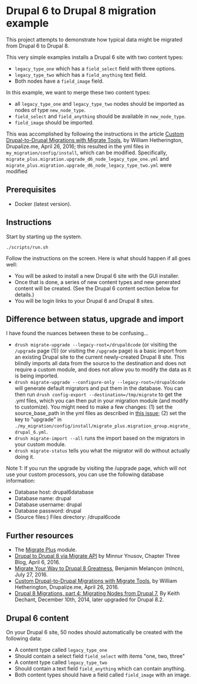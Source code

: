 Drupal 6 to Drupal 8 migration example
=====

This project attempts to demonstrate how typical data might be migrated from
Drupal 6 to Drupal 8.

This very simple examples installs a Drupal 6 site with two content types:

 * `legacy_type_one` which has a `field_select` field with three options.
 * `legacy_type_two` which has a `field_anything` text field.
 * Both nodes have a `field_image` field.

In this example, we want to merge these two content types:

 * all `legacy_type_one` and `legacy_type_two` nodes should be imported as
   nodes of type `new_node_type`.
 * `field_select` and `field_anything` should be available in `new_node_type`.
 * `field_image` should be imported.

This was accomplished by following the instructions in the article [Custom Drupal-to-Drupal Migrations with Migrate Tools](https://drupalize.me/blog/201605/custom-drupal-drupal-migrations-migrate-tools), by William Hetherington, Drupalize.me, April 26, 2016; this resulted in
the yml files in `my_migration/config/install`, which can be modified.
Specifically, `migrate_plus.migration.upgrade_d6_node_legacy_type_one.yml` and
`migrate_plus.migration.upgrade_d6_node_legacy_type_two.yml` were modified


Prerequisites
-----

 * Docker (latest version).

Instructions
-----

Start by starting up the system.

    ./scripts/run.sh

Follow the instructions on the screen. Here is what should happen if all goes
well:

 * You will be asked to install a new Drupal 6 site with the GUI installer.
 * Once that is done, a series of new content types and new generated content
   will be created. (See the Drupal 6 content section below for details.)
 * You will be login links to your Drupal 6 and Drupal 8 sites.

Difference between status, upgrade and import
-----

I have found the nuances between these to be confusing...

 * `drush migrate-upgrade --legacy-root=/drupal6code` (or visiting the `/upgrade` page (1)) (or visiting
   the `/upgrade` page) is a basic import from an existing Drupal site to the
   current newly-created Drupal 8 site. This blindly imports all data from the
   source to the destination and does not require a custom module, and does not
   allow you to modify the data as it is being imported.
 * `drush migrate-upgrade --configure-only --legacy-root=/drupal6code` will
   generate default migrators and put them in the database. You can then run
   `drush config-export --destination=/tmp/migrate` to get the .yml files, which
   you can then put in your migration module (and modify to customize). You
   might need to make a few changes: (1) set the source_base_path in the yml
   files as described in [this issue](https://www.drupal.org/node/2827914);
   (2) set the key to "upgrade" in `./my_migration/config/install/migrate_plus.migration_group.migrate_drupal_6.yml`.
 * `drush migrate-import --all` runs the import based on the migrators in your
   custom module.
 * `drush migrate-status` tells you what the migrator will do without actually
   doing it.

Note 1: If you run the upgrade by visiting the /upgrade page, which will not
use your custom processors, you can use the following database information:

  * Database host: drupal6database
  * Database name: drupal
  * Database username: drupal
  * Database password: drupal
  * (Source files:) Files directory: /drupal6code

Further resources
-----

 * The [Migrate Plus](http://drupal.org/project/migrate_plus) module.
 * [Drupal to Drupal 8 via Migrate API](https://www.chapterthree.com/blog/drupal-to-drupal-8-via-migrate-api)
   by Minnur Ynusov, Chapter Three Blog, April 6, 2016.
 * [Migrate Your Way to Drupal 8 Greatness](https://www.youtube.com/watch?v=_Muaoq3RsYQ),
   Benjamin Melançon (mlncn), July 27, 2016.
 * [Custom Drupal-to-Drupal Migrations with Migrate Tools](https://drupalize.me/blog/201605/custom-drupal-drupal-migrations-migrate-tools),
   by William Hetherington, Drupalize.me, April 26, 2016.
 * [Drupal 8 Migrations, part 4: Migrating Nodes from Drupal 7](http://www.metaltoad.com/blog/migrating-nodes-drupal-7-to-drupal-8), By Keith Dechant, December 10th, 2014, later upgraded for Drupal 8.2.

Drupal 6 content
-----

On your Drupal 6 site, 50 nodes should automatically be created with the
following data:

 * A content type called `legacy_type_one`
  * Should contain a select field `field_select` with items "one, two, three"
 * A content type called `legacy_type_two`
  * Should contain a text field `field_anything` which can contain anything.
 * Both content types should have a field called `field_image` with an image.
